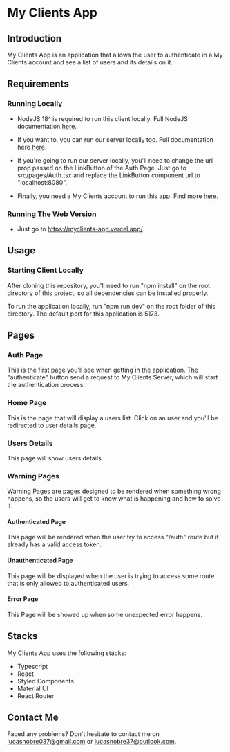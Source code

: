 <main>
  <h1>My Clients App</h1>
  <section>
    <h2>Introduction</h2>
    <p>
      My Clients App is an application that allows the user to authenticate in a My Clients
      account and see a list of users and its details on it.
    </p>
  </section>
  <section>
    <h2>Requirements</h2>
    <section>
      <h3>Running Locally</h3>
      <ul>
        <li>
          <p>
            NodeJS 18^ is required to run this client locally. Full NodeJS
            documentation <a href="https://nodejs.org/en">here</a>.
          </p>
        </li>
        <li>
          <p>
            If you want to, you can run our server locally too. Full
            documentation here
            <a href="https://github.com/lnobrz/myclients-server">here</a>.
          </p>
        </li>
        <li>
          <p>
            If you're going to run our server locally, you'll need to change the
            url prop passed on the LinkButton of the Auth Page. Just go to
            src/pages/Auth.tsx and replace the LinkButton component url to "localhost:8080".
          </p>
        </li>
        <li>
          <p>
            Finally, you need a My Clients account to run this app. Find more
            <a href="https://www.gomyclients.com/">here</a>.
          </p>
        </li>
      </ul>
    </section>
    <section>
      <h3>Running The Web Version</h3>
      <ul>
        <li>
          <p>
            Just go to
            <a href="https://myclients-app.vercel.app/"
              >https://myclients-app.vercel.app/</a
            >
          </p>
        </li>
      </ul>
    </section>
  </section>
  <section>
    <h2>Usage</h2>
    <h3>Starting Client Locally</h3>
    <p>
      After cloning this repository, you'll need to run "npm install" on the
      root directory of this project, so all dependencies can be installed
      properly.
    </p>
    <p>
      To run the application locally, run "npm run dev" on the root folder of
      this directory. The default port for this application is 5173.
    </p>
  </section>
  <section>
    <h2>Pages</h2>
    <h3>Auth Page</h3>
    <p>
      This is the first page you'll see when getting in the application. The
      "authenticate" button send a request to My Clients Server, which will
      start the authentication process.
    </p>
    <h3>Home Page</h3>
    <p>
      This is the page that will display a users list. Click on an user and
      you'll be redirected to user details page.
    </p>
    <h3>Users Details</h3>
    <p>This page will show users details</p>
    <h3>Warning Pages</h3>
    <p>
      Warning Pages are pages designed to be rendered when something wrong
      happens, so the users will get to know what is happening and how to solve
      it.
    </p>
    <h4>Authenticated Page</h4>
    <p>
      This page will be rendered when the user try to access "/auth" route but
      it already has a valid access token.
    </p>
    <h4>Unauthenticated Page</h4>
    <p>
      This page will be displayed when the user is trying to access some route
      that is only allowed to authenticated users.
    </p>
    <h4>Error Page</h4>
    <p>This Page will be showed up when some unexpected error happens.</p>
  </section>
  <section>
    <h2>Stacks</h2>
    <p>My Clients App uses the following stacks:</p>
    <ul>
      <li>Typescript</li>
      <li>React</li>
      <li>Styled Components</li>
      <li>Material UI</li>
      <li>React Router</li>
    </ul>
  </section>
  <section>
    <h2>Contact Me</h2>
    <p>
      Faced any problems? Don't hesitate to contact me on
      <a href="mailto:lucasnobre037@gmail.com">lucasnobre037@gmail.com</a> or
      <a href="mailto:lucasnobre37@outlook.com">lucasnobre37@outlook.com</a>.
    </p>
  </section>
</main>
